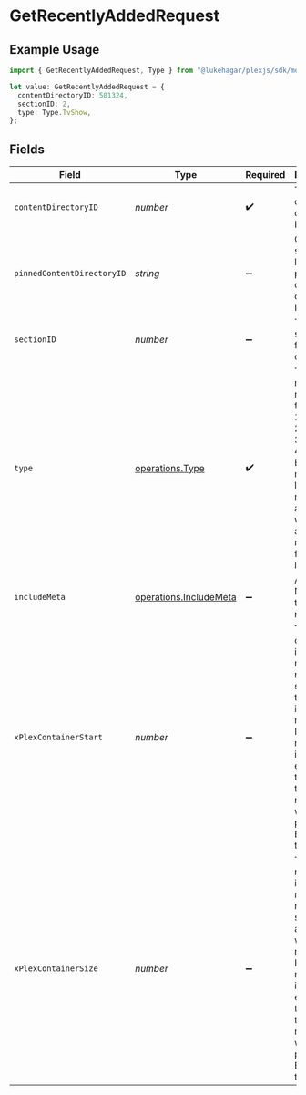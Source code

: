 # GetRecentlyAddedRequest

## Example Usage

```typescript
import { GetRecentlyAddedRequest, Type } from "@lukehagar/plexjs/sdk/models/operations";

let value: GetRecentlyAddedRequest = {
  contentDirectoryID: 501324,
  sectionID: 2,
  type: Type.TvShow,
};
```

## Fields

| Field                                                                                                                                                                                        | Type                                                                                                                                                                                         | Required                                                                                                                                                                                     | Description                                                                                                                                                                                  | Example                                                                                                                                                                                      |
| -------------------------------------------------------------------------------------------------------------------------------------------------------------------------------------------- | -------------------------------------------------------------------------------------------------------------------------------------------------------------------------------------------- | -------------------------------------------------------------------------------------------------------------------------------------------------------------------------------------------- | -------------------------------------------------------------------------------------------------------------------------------------------------------------------------------------------- | -------------------------------------------------------------------------------------------------------------------------------------------------------------------------------------------- |
| `contentDirectoryID`                                                                                                                                                                         | *number*                                                                                                                                                                                     | :heavy_check_mark:                                                                                                                                                                           | The content directory ID.                                                                                                                                                                    |                                                                                                                                                                                              |
| `pinnedContentDirectoryID`                                                                                                                                                                   | *string*                                                                                                                                                                                     | :heavy_minus_sign:                                                                                                                                                                           | Comma-separated list of pinned content directory IDs.                                                                                                                                        |                                                                                                                                                                                              |
| `sectionID`                                                                                                                                                                                  | *number*                                                                                                                                                                                     | :heavy_minus_sign:                                                                                                                                                                           | The library section ID for filtering content.                                                                                                                                                | 2                                                                                                                                                                                            |
| `type`                                                                                                                                                                                       | [operations.Type](../../../sdk/models/operations/type.md)                                                                                                                                    | :heavy_check_mark:                                                                                                                                                                           | The type of media to retrieve or filter by.<br/>1 = movie<br/>2 = show<br/>3 = season<br/>4 = episode<br/>E.g. A movie library will not return anything with type 3 as there are no seasons for movie libraries<br/> | 2                                                                                                                                                                                            |
| `includeMeta`                                                                                                                                                                                | [operations.IncludeMeta](../../../sdk/models/operations/includemeta.md)                                                                                                                      | :heavy_minus_sign:                                                                                                                                                                           | Adds the Meta object to the response<br/>                                                                                                                                                    | 1                                                                                                                                                                                            |
| `xPlexContainerStart`                                                                                                                                                                        | *number*                                                                                                                                                                                     | :heavy_minus_sign:                                                                                                                                                                           | The index of the first item to return. If not specified, the first item will be returned.<br/>If the number of items exceeds the limit, the response will be paginated.<br/>By default this is 0<br/> | 0                                                                                                                                                                                            |
| `xPlexContainerSize`                                                                                                                                                                         | *number*                                                                                                                                                                                     | :heavy_minus_sign:                                                                                                                                                                           | The number of items to return. If not specified, all items will be returned.<br/>If the number of items exceeds the limit, the response will be paginated.<br/>By default this is 50<br/>    | 50                                                                                                                                                                                           |